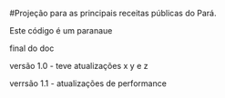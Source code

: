 #Projeção para as principais receitas públicas do Pará.


Este código é um paranaue


















final do doc

versão 1.0 - teve atualizações x y e z

verrsão 1.1 - atualizações de performance
